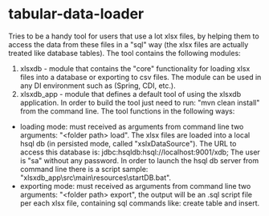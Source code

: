 # tabular-data-loader
Tries to be a handy tool for users that use a lot xlsx files, by helping them to access the data from these files in a "sql" way (the xlsx files are actually treated like database tables). The tool contains the following modules: 

1. xlsxdb - module that contains the "core" functionality for loading xlsx files into a database or exporting to csv files. The module can be used in any DI environment such as (Spring, CDI, etc.).
2. xlsxdb_app - module that defines a default tool of using the xlsxdb application.  In order to build the tool just need to run: "mvn clean install" from the command line. 
The tool functions in the following ways:
 - loading mode: must received as arguments from command line two arguments: "\<folder path\> load". The xlsx files are loaded into a local hsql db (in persisted mode, called "xslxDataSource"). The URL to access this database is: jdbc:hsqldb:hsql://localhost:9001/xdb; The user is "sa" without any password. In order to launch the hsql db server from command line there is a script sample: "xlsxdb_app\src\main\resources\startDB.bat".
 - exporting mode: must received as arguments from command line two arguments: "\<folder path\> export", the output will be an .sql script file per each xlsx file, containing sql commands like: create table and insert.
